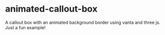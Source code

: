 # animated-callout-box

A callout box with an animated background border using vanta and three js. Just a fun example!
